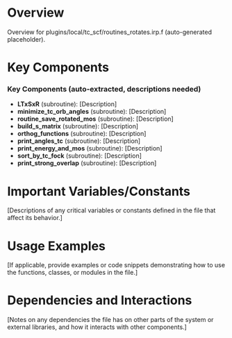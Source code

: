 # Overview

Overview for plugins/local/tc_scf/routines_rotates.irp.f (auto-generated placeholder).

# Key Components

### Key Components (auto-extracted, descriptions needed)
- **LTxSxR** (subroutine): [Description]
- **minimize_tc_orb_angles** (subroutine): [Description]
- **routine_save_rotated_mos** (subroutine): [Description]
- **build_s_matrix** (subroutine): [Description]
- **orthog_functions** (subroutine): [Description]
- **print_angles_tc** (subroutine): [Description]
- **print_energy_and_mos** (subroutine): [Description]
- **sort_by_tc_fock** (subroutine): [Description]
- **print_strong_overlap** (subroutine): [Description]

# Important Variables/Constants

[Descriptions of any critical variables or constants defined in the file that affect its behavior.]

# Usage Examples

[If applicable, provide examples or code snippets demonstrating how to use the functions, classes, or modules in the file.]

# Dependencies and Interactions

[Notes on any dependencies the file has on other parts of the system or external libraries, and how it interacts with other components.]
